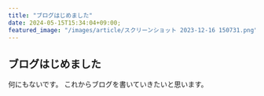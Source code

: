 ```yaml
---
title: "ブログはじめました"
date: 2024-05-15T15:34:04+09:00;
featured_image: "/images/article/スクリーンショット 2023-12-16 150731.png"
---
```


## ブログはじめました

何にもないです。
これからブログを書いていきたいと思います。